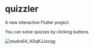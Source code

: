 # quizzler

A new interactive Flutter project.
<br />

You can solve quizzes by clicking buttons.
<br />

![studio64_N3qKJJxcqg](https://user-images.githubusercontent.com/70733389/223926489-530ae78f-2d6f-42f4-bd05-c1373b758035.gif)
